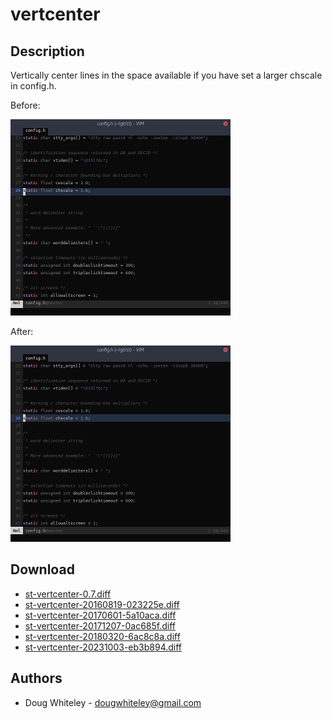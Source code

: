 vertcenter
==========

Description
-----------
Vertically center lines in the space available if you have set a larger
chscale in config.h.

Before:

[![Before](st-vertcenter-before-s.png)](st-vertcenter-before.png)

After:

[![After](st-vertcenter-after-s.png)](st-vertcenter-after.png)

Download
--------
* [st-vertcenter-0.7.diff](st-vertcenter-0.7.diff)
* [st-vertcenter-20160819-023225e.diff](st-vertcenter-20160819-023225e.diff)
* [st-vertcenter-20170601-5a10aca.diff](st-vertcenter-20170601-5a10aca.diff)
* [st-vertcenter-20171207-0ac685f.diff](st-vertcenter-20171207-0ac685f.diff)
* [st-vertcenter-20180320-6ac8c8a.diff](st-vertcenter-20180320-6ac8c8a.diff)
* [st-vertcenter-20231003-eb3b894.diff](st-vertcenter-20231003-eb3b894.diff)

Authors
--------
* Doug Whiteley - <dougwhiteley@gmail.com>
